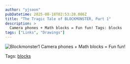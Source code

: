 ```yaml
---
author: "yjsoon"
pubDatetime: 2025-08-18T02:53:28.086Z
title: "The Tragic Tale of BLOCKMONSTER, Part 1"
description: >
  Camera phones + Math blocks = Fun fun! Tags: blocks
tags: ["Links", "Drawings"]
---
```






![Blockmonster1](http://yjblog.stupidchicken.com/images/blockmonster1.jpg) Camera phones + Math blocks = Fun fun!

Tags: [blocks](http://www.technorati.com/tag/blocks)